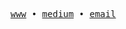 <samp>
  
<a href="https://muhalvin.is-a.dev" target="_blank">www</a>  •  <a href="https://muhalvin.medium.com" target="_blank">medium</a>  •  <a href="mailto:work.muhalvin@gmail.com" target="_blank">email</a>

</samp>
